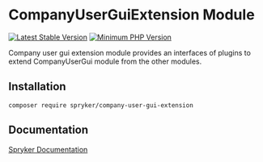# CompanyUserGuiExtension Module
[![Latest Stable Version](https://poser.pugx.org/spryker/company-user-gui-extension/v/stable.svg)](https://packagist.org/packages/spryker/company-user-gui-extension)
[![Minimum PHP Version](https://img.shields.io/badge/php-%3E%3D%207.3-8892BF.svg)](https://php.net/)

Company user gui extension module provides an interfaces of plugins to extend CompanyUserGui module from the other modules.

## Installation

```
composer require spryker/company-user-gui-extension
```

## Documentation

[Spryker Documentation](https://academy.spryker.com/developing_with_spryker/module_guide/modules.html)
